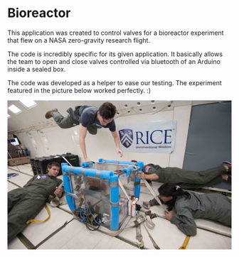 # Bioreactor

This application was created to control valves for a bioreactor experiment that flew on a NASA zero-gravity research flight.

The code is incredibly specific for its given application.  It basically allows the team to open and close valves controlled
via bluetooth of an Arduino inside a sealed box.

The code was developed as a helper to ease our testing.  The experiment featured in the picture below worked perfectly. :)

![alt-text](https://github.com/djvolz/djvolz.github.io/blob/master/img/bg-nasa.jpg)
